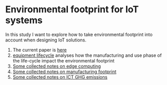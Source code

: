 # Environmental footprint for IoT systems

In this study I want to explore how to take environmental footprint into account
when designing IoT solutions.

1. The current paper is [here](paper)
2. [equipment lifecycle](equipment-lifecycle) analyses how the manufacturing and
   use phase of the life-cycle impact the environmental footprint
3. [Some collected notes on edge computing](notes/Notes-on-edge-computing)
3. [Some collected notes on manufacturing footprint](notes/Notes-on-manufacturing-footprint)
4. [Some collected notes on ICT GHG emissions](notes/Notes-on-ICT-GHG-emissions)

